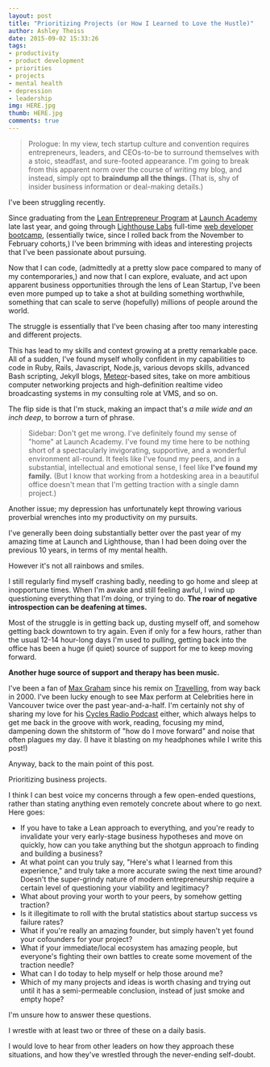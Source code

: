 ```yaml
---
layout: post
title: "Prioritizing Projects (or How I Learned to Love the Hustle)"
author: Ashley Theiss
date: 2015-09-02 15:33:26
tags:
- productivity
- product development
- priorities
- projects
- mental health
- depression
- leadership
img: HERE.jpg
thumb: HERE.jpg
comments: true
---
```


> Prologue: In my view, tech startup culture and convention requires entrepreneurs, leaders, and CEOs-to-be to surround themselves with a stoic, steadfast, and sure-footed appearance. I'm going to break from this apparent norm over the course of writing my blog, and instead, simply opt to **braindump all the things.** (That is, shy of insider business information or deal-making details.)

I've been struggling recently.

Since graduating from the [Lean Entrepreneur Program](http://www.launchacademy.ca/lean-entrepreneur-program/) at [Launch Academy](http://www.launchacademy.ca/) late last year, and going through [Lighthouse Labs](http://lighthouselabs.ca/) full-time [web developer bootcamp](http://lighthouselabs.ca/web), (essentially twice, since I rolled back from the November to February cohorts,) I've been brimming with ideas and interesting projects that I've been passionate about pursuing.

Now that I can code, (admittedly at a pretty slow pace compared to many of my contemporaries,) and now that I can explore, evaluate, and act upon apparent business opportunities through the lens of Lean Startup, I've been even more pumped up to take a shot at building something worthwhile, something that can scale to serve (hopefully) millions of people around the world.

The struggle is essentially that I've been chasing after too many interesting and different projects.

This has lead to my skills and context growing at a pretty remarkable pace. All of a sudden, I've found myself wholly confident in my capabilities to code in Ruby, Rails, Javascript, Node.js, various devops skills, advanced Bash scripting, Jekyll blogs, [Meteor](https://www.meteor.com/)-based sites, take on more ambitious computer networking projects and high-definition realtime video broadcasting systems in my consulting role at VMS, and so on.

The flip side is that I'm stuck, making an impact that's *a mile wide and an inch deep*, to borrow a turn of phrase. 

> Sidebar: Don't get me wrong. I've definitely found my sense of "home" at Launch Academy. I've found my time here to be nothing short of a spectacularly invigorating, supportive, and a wonderful environment all-round. It feels like I've found my peers, and in a substantial, intellectual and emotional sense, I feel like **I've found my family.** (But I know that working from a hotdesking area in a beautiful office doesn't mean that I'm getting traction with a single damn project.)

Another issue; my depression has unfortunately kept throwing various proverbial wrenches into my productivity on my pursuits.

I've generally been doing substantially better over the past year of my amazing time at Launch and Lighthouse, than I had been doing over the previous 10 years, in terms of my mental health.

However it's not all rainbows and smiles.

I still regularly find myself crashing badly, needing to go home and sleep at inopportune times. When I'm awake and still feeling awful, I wind up questioning everything that I'm doing, or trying to do. **The roar of negative introspection can be deafening at times.**

Most of the struggle is in getting back up, dusting myself off, and somehow getting back downtown to try again. Even if only for a few hours, rather than the usual 12-14 hour-long days I'm used to pulling, getting back into the office has been a huge (if quiet) source of support for me to keep moving forward.

**Another huge source of support and therapy has been music.**

I've been a fan of [Max Graham](http://www.maxgraham.com/) since his remix on [Travelling](http://www.discogs.com/Paul-Oakenfold-Perfecto-Presents-Paul-Oakenfold-Travelling/release/328294), from way back in 2000. I've been lucky enough to see Max perform at Celebrities here in Vancouver twice over the past year-and-a-half. I'm certainly not shy of sharing my love for his [Cycles Radio Podcast](https://itunes.apple.com/ca/podcast/cycles-radio/id489557363) either, which always helps to get me back in the groove with work, reading, focusing my mind, dampening down the shitstorm of "how do I move forward" and noise that often plagues my day. (I have it blasting on my headphones while I write this post!)

Anyway, back to the main point of this post.

Prioritizing business projects.

I think I can best voice my concerns through a few open-ended questions, rather than stating anything even remotely concrete about where to go next. Here goes:

- If you have to take a Lean approach to everything, and you're ready to invalidate your very early-stage business hypotheses and move on quickly, how can you take anything but the shotgun approach to finding and building a business?
- At what point can you truly say, "Here's what I learned from this experience," and truly take a more accurate swing the next time around? Doesn't the super-grindy nature of modern entrepreneurship require a certain level of questioning your viability and legitimacy?
- What about proving your worth to your peers, by somehow getting traction?
- Is it illegitimate to roll with the brutal statistics about startup success vs failure rates?
- What if you're really an amazing founder, but simply haven't yet found your cofounders for your project?
- What if your immediate/local ecosystem has amazing people, but everyone's fighting their own battles to create some movement of the traction needle?
- What can I do today to help myself or help those around me?
- Which of my many projects and ideas is worth chasing and trying out until it has a semi-permeable conclusion, instead of just smoke and empty hope?

I'm unsure how to answer these questions.

I wrestle with at least two or three of these on a daily basis.

I would love to hear from other leaders on how they approach these situations, and how they've wrestled through the never-ending self-doubt.
